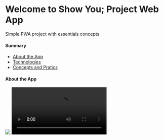 <h1> Welcome to Show You; Project Web App </h1>

<description>Simple PWA project with essentials concepts</description>

<h4>Summary</h4>
<ul>
  <li><a href="#about">About the App</a></li>
  <li><a href="#tech">Technologies</a></li>
  <li><a href="#concept">Concepts and Pratics</a></li>
</ul>


<h4 id="#about">About the App</h4>
 <p></p>
 
 <img src="#" />
 
 <video src="#" />
 
 
<h4 id="#tech">Technologies</h4>
 <ul>
  <li>HTML</li>
  <li>CSS</li>
  <li>JAVASCRIPT</li>
  <li>API's</li>
</ul>
 
 
 <h4 id="#concept">Concepts and Pratics</h4>
 <ul>
  <li>Flexbox: CSS styled</li>
  <li>API call</li>
  <li>One Single file</li>
 </ul>
 
